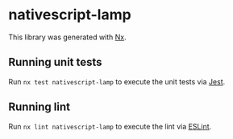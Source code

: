 # nativescript-lamp

This library was generated with [Nx](https://nx.dev).


## Running unit tests

Run `nx test nativescript-lamp` to execute the unit tests via [Jest](https://jestjs.io).


## Running lint

Run `nx lint nativescript-lamp` to execute the lint via [ESLint](https://eslint.org/).

